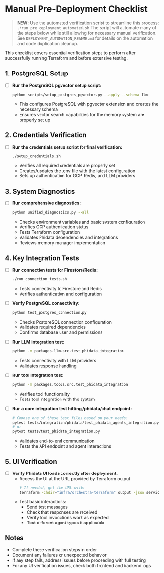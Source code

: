 # Manual Pre-Deployment Checklist

> **NEW**: Use the automated verification script to streamline this process: `./run_pre_deployment_automated.sh`
> The script will automate many of the steps below while still allowing for necessary manual verification.
> See `DEPLOYMENT_AUTOMATION_README.md` for details on the automation and code duplication cleanup.

This checklist covers essential verification steps to perform after successfully running Terraform and before extensive testing.

## 1. PostgreSQL Setup

- [ ] **Run the PostgreSQL pgvector setup script:**
  ```bash
  python scripts/setup_postgres_pgvector.py --apply --schema llm
  ```
  - This configures PostgreSQL with pgvector extension and creates the necessary schema
  - Ensures vector search capabilities for the memory system are properly set up

## 2. Credentials Verification

- [ ] **Run the credentials setup script for final verification:**
  ```bash
  ./setup_credentials.sh
  ```
  - Verifies all required credentials are properly set
  - Creates/updates the .env file with the latest configuration
  - Sets up authentication for GCP, Redis, and LLM providers

## 3. System Diagnostics

- [ ] **Run comprehensive diagnostics:**
  ```bash
  python unified_diagnostics.py --all
  ```
  - Checks environment variables and basic system configuration
  - Verifies GCP authentication status
  - Tests Terraform configuration
  - Validates Phidata dependencies and integrations
  - Reviews memory manager implementation

## 4. Key Integration Tests

- [ ] **Run connection tests for Firestore/Redis:**

  ```bash
  ./run_connection_tests.sh
  ```

  - Tests connectivity to Firestore and Redis
  - Verifies authentication and configuration

- [ ] **Verify PostgreSQL connectivity:**

  ```bash
  python test_postgres_connection.py
  ```

  - Checks PostgreSQL connection configuration
  - Validates required dependencies
  - Confirms database user and permissions

- [ ] **Run LLM integration test:**

  ```bash
  python -m packages.llm.src.test_phidata_integration
  ```

  - Tests connectivity with LLM providers
  - Validates response handling

- [ ] **Run tool integration test:**

  ```bash
  python -m packages.tools.src.test_phidata_integration
  ```

  - Verifies tool functionality
  - Tests tool integration with the system

- [ ] **Run a core integration test hitting /phidata/chat endpoint:**
  ```bash
  # Choose one of these test files based on your needs:
  pytest tests/integration/phidata/test_phidata_agents_integration.py
  # or
  pytest tests/test_phidata_integration.py
  ```
  - Validates end-to-end communication
  - Tests the API endpoint and agent interactions

## 5. UI Verification

- [ ] **Verify Phidata UI loads correctly after deployment:**
  - Access the UI at the URL provided by Terraform output
    ```bash
    # If needed, get the URL with:
    terraform -chdir="infra/orchestra-terraform" output -json service_urls | jq -r '.ui'
    ```
  - Test basic interactions:
    - Send test messages
    - Check that responses are received
    - Verify tool invocations work as expected
    - Test different agent types if applicable

## Notes

- Complete these verification steps in order
- Document any failures or unexpected behavior
- If any step fails, address issues before proceeding with full testing
- For any UI verification issues, check both frontend and backend logs
